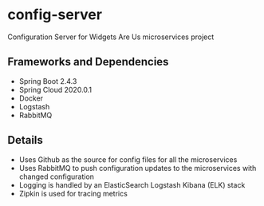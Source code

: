 # config-server
Configuration Server for Widgets Are Us microservices project

## Frameworks and Dependencies
- Spring Boot 2.4.3
- Spring Cloud 2020.0.1
- Docker
- Logstash
- RabbitMQ

## Details

- Uses Github as the source for config files for all the microservices
- Uses RabbitMQ to push configuration updates to the microservices with changed configuration
- Logging is handled by an ElasticSearch Logstash Kibana (ELK) stack
- Zipkin is used for tracing metrics
